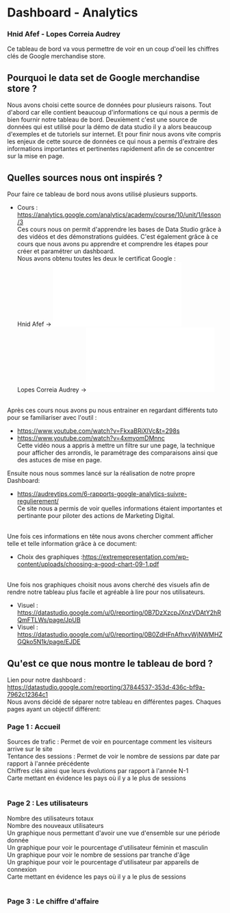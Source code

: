 # Dashboard - Analytics 
### Hnid Afef - Lopes Correia Audrey 

Ce tableau de bord va vous permettre de voir en un coup d'oeil les chiffres clés de Google merchandise store. 

## Pourquoi le data set de Google merchandise store ? 
Nous avons choisi cette source de données pour plusieurs raisons. Tout d'abord car elle contient beaucoup d'informations ce qui nous a permis de bien fournir notre tableau de bord. Deuxièment c'est une source de données qui est utilisé pour la démo de data studio il y a alors beaucoup d'exemples et de tutoriels sur internet. Et pour finir nous avons vite compris les enjeux de cette source de données ce qui nous a permis d'extraire des informations importantes et pertinentes rapidement afin de se concentrer sur la mise en page. 

## Quelles sources nous ont inspirés ? 
Pour faire ce tableau de bord nous avons utilisé plusieurs supports. 
- Cours : https://analytics.google.com/analytics/academy/course/10/unit/1/lesson/3 <br/>
Ces cours nous on permit d'apprendre les bases de Data Studio grâce à des vidéos et des démonstrations guidées. C'est également grâce à ce cours que nous avons pu apprendre et comprendre les étapes pour créer et paramétrer un dashboard.<br/>
Nous avons obtenu toutes les deux le certificat Google : <br/>
Hnid Afef -> ![Certificat Google Hnid](Course_Certificate_Hnid.pdf)<br/>
Lopes Correia Audrey ->![Certificat Google Lopes](Course_Certificate_Lopes.pdf)<br/><br/>

Après ces cours nous avons pu nous entrainer en regardant différents tuto pour se familiariser avec l'outil : <br/>
- https://www.youtube.com/watch?v=FkxaBRiXlVc&t=298s <br/>
- https://www.youtube.com/watch?v=4xmyomDMnnc <br/>
Cette vidéo nous a appris à mettre un filtre sur une page, la technique pour afficher des arrondis, le paramétrage des comparaisons ainsi que des astuces de mise en page.

Ensuite nous nous sommes lancé sur la réalisation de notre propre Dashboard: <br/>
- https://audreytips.com/6-rapports-google-analytics-suivre-regulierement/<br/>
Ce site nous a permis de voir quelles informations étaient importantes et pertinante pour piloter des actions de Marketing Digital.<br/><br/>

Une fois ces informations en tête nous avons chercher comment afficher telle et telle information grâce à ce document: <br/>
- Choix des graphiques :https://extremepresentation.com/wp-content/uploads/choosing-a-good-chart-09-1.pdf<br/><br/>

Une fois nos graphiques choisit nous avons cherché des visuels afin de rendre notre tableau plus facile et agréable à lire pour nos utilisateurs.<br/>
- Visuel : https://datastudio.google.com/u/0/reporting/0B7DzXzcpJXnzVDAtY2hRQmFTLWs/page/JpUB
- Visuel : https://datastudio.google.com/u/0/reporting/0B0ZdHFnAfhxvWjNWMHZGQko5N1k/page/EJDE

## Qu'est ce que nous montre le tableau de bord ? 
Lien pour notre dashboard : https://datastudio.google.com/reporting/37844537-353d-436c-bf9a-7962c12364c1 <br/>
Nous avons décidé de séparer notre tableau en différentes pages. Chaques pages ayant un objectif différent: 

### Page 1 : Accueil ###
Sources de trafic : Permet de voir en pourcentage comment les visiteurs arrive sur le site<br/>
Tentance des sessions : Permet de voir le nombre de sessions par date par rapport à l'année précédente<br/>
Chiffres clés ainsi que leurs évolutions par rapport à l'année N-1<br/>
Carte mettant en évidence les pays où il y a le plus de sessions<br/><br/>

### Page 2 : Les utilisateurs ###
Nombre des utilisateurs totaux<br/>
Nombre des nouveaux utilisateurs<br/>
Un graphique nous permettant d'avoir une vue d'ensemble sur une période donnée <br/>
Un graphique pour voir le pourcentage d'utilisateur féminin et masculin <br/>
Un graphique pour voir le nombre de sessions par tranche d'âge<br/>
Un graphique pour voir le pourcentage d'utilisateur par appareils de connexion<br/>
Carte mettant en évidence les pays où il y a le plus de sessions<br/><br/>

### Page 3 : Le chiffre d'affaire ###

